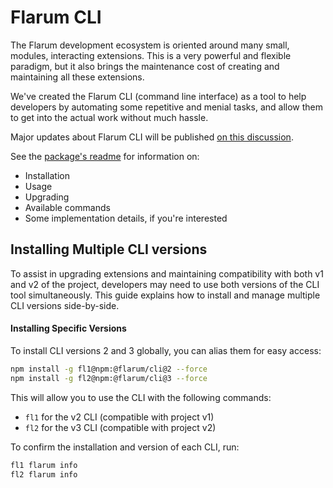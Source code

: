 # Flarum CLI

The Flarum development ecosystem is oriented around many small, modules, interacting extensions.
This is a very powerful and flexible paradigm, but it also brings the maintenance cost of creating and maintaining all these extensions.

We've created the Flarum CLI (command line interface) as a tool to help developers by automating some repetitive and menial tasks, and allow them to get into the actual work without much hassle.

Major updates about Flarum CLI will be published [on this discussion](https://discuss.flarum.org/d/28427-flarum-cli-v10).

See the [package's readme](https://github.com/flarum/cli#readme) for information on:

- Installation
- Usage
- Upgrading
- Available commands
- Some implementation details, if you're interested

## Installing Multiple CLI versions

To assist in upgrading extensions and maintaining compatibility with both v1 and v2 of the project, developers may need to use both versions of the CLI tool simultaneously. This guide explains how to install and manage multiple CLI versions side-by-side.

#### Installing Specific Versions

To install CLI versions 2 and 3 globally, you can alias them for easy access:

```bash
npm install -g fl1@npm:@flarum/cli@2 --force
npm install -g fl2@npm:@flarum/cli@3 --force
```

This will allow you to use the CLI with the following commands:
* `fl1` for the v2 CLI (compatible with project v1)
* `fl2` for the v3 CLI (compatible with project v2)

To confirm the installation and version of each CLI, run:

```bash
fl1 flarum info
fl2 flarum info
```

